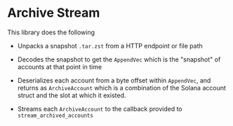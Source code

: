 # Archive Stream

This library does the following

* Unpacks a snapshot `.tar.zst` from a HTTP endpoint or file path

* Decodes the snapshot to get the `AppendVec` which is the "snapshot" of accounts at that point in time

* Deserializes each account from a byte offset within `AppendVec`, and returns as `ArchiveAccount` which is a 
  combination of the Solana account struct and the slot at which it existed.

* Streams each `ArchiveAccount` to the callback provided to `stream_archived_accounts`